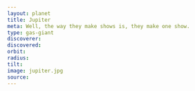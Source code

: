 ```yaml
---
layout: planet
title: Jupiter
meta: Well, the way they make shows is, they make one show.
type: gas-giant
discoverer: 
discovered:
orbit:
radius:
tilt:
image: jupiter.jpg
source:
---
```


